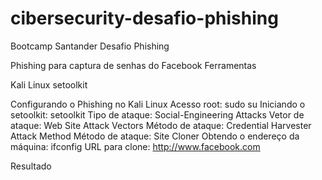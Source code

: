 # cibersecurity-desafio-phishing
Bootcamp Santander Desafio Phishing

Phishing para captura de senhas do Facebook
Ferramentas

Kali Linux
setoolkit

Configurando o Phishing no Kali Linux
  Acesso root: sudo su
  Iniciando o setoolkit: setoolkit
  Tipo de ataque: Social-Engineering Attacks
  Vetor de ataque: Web Site Attack Vectors
  Método de ataque: Credential Harvester Attack Method 
  Método de ataque: Site Cloner
  Obtendo o endereço da máquina: ifconfig
  URL para clone: http://www.facebook.com

  Resultado
  
